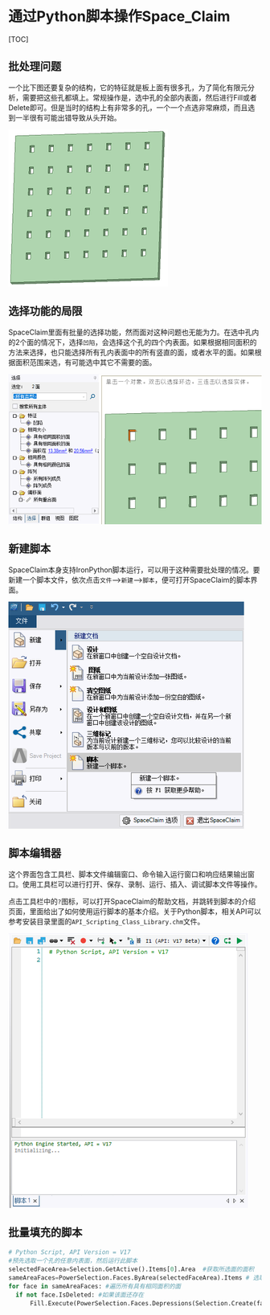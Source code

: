 

# 通过Python脚本操作Space_Claim

[TOC]

## 批处理问题

一个比下图还要复杂的结构，它的特征就是板上面有很多孔，为了简化有限元分析，需要把这些孔都填上。常规操作是，选中孔的全部内表面，然后进行Fill或者Delete即可。但是当时的结构上有非常多的孔，一个一个点选非常麻烦，而且选到一半很有可能出错导致从头开始。

![结构](ban.PNG)

## 选择功能的局限

SpaceClaim里面有批量的选择功能，然而面对这种问题也无能为力。在选中孔内的2个面的情况下，选择`凹陷`，会选择这个孔的四个内表面。如果根据相同面积的方法来选择，也只能选择所有孔内表面中的所有竖直的面，或者水平的面。如果根据面积范围来选，有可能选中其它不需要的面。

![选择](selection.png)

## 新建脚本

SpaceClaim本身支持IronPython脚本运行，可以用于这种需要批处理的情况。要新建一个脚本文件，依次点击`文件`-->`新建`-->`脚本`，便可打开SpaceClaim的脚本界面。

![新建脚本](new_script.png)

## 脚本编辑器

这个界面包含工具栏、脚本文件编辑窗口、命令输入运行窗口和响应结果输出窗口。使用工具栏可以进行打开、保存、录制、运行、插入、调试脚本文件等操作。

点击工具栏中的`?`图标，可以打开SpaceClaim的帮助文档，并跳转到脚本的介绍页面，里面给出了如何使用运行脚本的基本介绍。关于Python脚本，相关API可以参考安装目录里面的`API_Scripting_Class_Library.chm`文件。

![脚本界面](edit_script.PNG)

## 批量填充的脚本

  ```python
# Python Script, API Version = V17
#预先选取一个孔的任意内表面，然后运行此脚本
selectedFaceArea=Selection.GetActive().Items[0].Area  #获取所选面的面积
sameAreaFaces=PowerSelection.Faces.ByArea(selectedFaceArea).Items # 选取所有具有相同面积的面
for face in sameAreaFaces: #遍历所有具有相同面积的面
    if not face.IsDeleted: #如果该面还存在
        Fill.Execute(PowerSelection.Faces.Depressions(Selection.Create(face))) #选取该面所在的凹陷，然后使用Fill命令填充。
  ```





